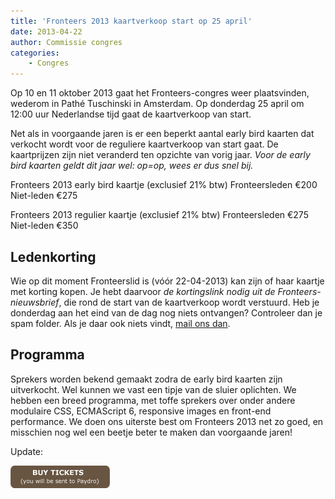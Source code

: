 ```yaml
---
title: 'Fronteers 2013 kaartverkoop start op 25 april'
date: 2013-04-22
author: Commissie congres
categories:
    - Congres
---
```


Op 10 en 11 oktober 2013 gaat het Fronteers-congres weer plaatsvinden, wederom in Pathé Tuschinski in Amsterdam. Op donderdag 25 april om 12:00 uur Nederlandse tijd gaat de kaartverkoop van start.

Net als in voorgaande jaren is er een beperkt aantal early bird kaarten dat verkocht wordt voor de reguliere kaartverkoop van start gaat. De kaartprijzen zijn niet veranderd ten opzichte van vorig jaar. _Voor de early bird kaarten geldt dit jaar wel: op=op, wees er dus snel bij._

Fronteers 2013 early bird kaartje (exclusief 21% btw)
Fronteersleden €200
Niet-leden €275

Fronteers 2013 regulier kaartje (exclusief 21% btw)
Fronteersleden €275
Niet-leden €350

## Ledenkorting

Wie op dit moment Fronteerslid is (vóór 22-04-2013) kan zijn of haar kaartje met korting kopen. Je hebt daarvoor _de kortingslink nodig uit de Fronteers-nieuwsbrief_, die rond de start van de kaartverkoop wordt verstuurd. Heb je donderdag aan het eind van de dag nog niets ontvangen? Controleer dan je spam folder. Als je daar ook niets vindt, [mail ons dan](mailto:congres@fronteers.nl).

## Programma

Sprekers worden bekend gemaakt zodra de early bird kaarten zijn uitverkocht. Wel kunnen we vast een tipje van de sluier oplichten. We hebben een breed programma, met toffe sprekers over onder andere modulaire CSS, ECMAScript 6, responsive images en front-end performance. We doen ons uiterste best om Fronteers 2013 net zo goed, en misschien nog wel een beetje beter te maken dan voorgaande jaren!

Update:

![[Buy tickets (you will be sent to Paydro)](https://fronteers.paydro.net)](/_img/congres/2012/graphics/buttons/buy.png)
